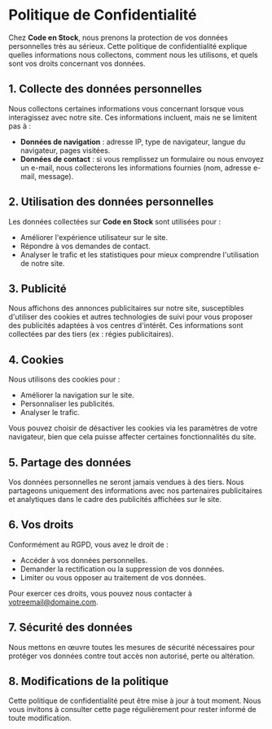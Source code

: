 # Politique de Confidentialité

Chez **Code en Stock**, nous prenons la protection de vos données personnelles très au sérieux. Cette politique de confidentialité explique quelles informations nous collectons, comment nous les utilisons, et quels sont vos droits concernant vos données.

## 1. Collecte des données personnelles

Nous collectons certaines informations vous concernant lorsque vous interagissez avec notre site. Ces informations incluent, mais ne se limitent pas à :

- **Données de navigation** : adresse IP, type de navigateur, langue du navigateur, pages visitées.
- **Données de contact** : si vous remplissez un formulaire ou nous envoyez un e-mail, nous collecterons les informations fournies (nom, adresse e-mail, message).

## 2. Utilisation des données personnelles

Les données collectées sur **Code en Stock** sont utilisées pour :

- Améliorer l'expérience utilisateur sur le site.
- Répondre à vos demandes de contact.
- Analyser le trafic et les statistiques pour mieux comprendre l'utilisation de notre site.

## 3. Publicité

Nous affichons des annonces publicitaires sur notre site, susceptibles d'utiliser des cookies et autres technologies de suivi pour vous proposer des publicités adaptées à vos centres d'intérêt. Ces informations sont collectées par des tiers (ex : régies publicitaires).

## 4. Cookies

Nous utilisons des cookies pour :

- Améliorer la navigation sur le site.
- Personnaliser les publicités.
- Analyser le trafic.

Vous pouvez choisir de désactiver les cookies via les paramètres de votre navigateur, bien que cela puisse affecter certaines fonctionnalités du site.

## 5. Partage des données

Vos données personnelles ne seront jamais vendues à des tiers. Nous partageons uniquement des informations avec nos partenaires publicitaires et analytiques dans le cadre des publicités affichées sur le site.

## 6. Vos droits

Conformément au RGPD, vous avez le droit de :

- Accéder à vos données personnelles.
- Demander la rectification ou la suppression de vos données.
- Limiter ou vous opposer au traitement de vos données.

Pour exercer ces droits, vous pouvez nous contacter à [votreemail@domaine.com](mailto:votreemail@domaine.com).

## 7. Sécurité des données

Nous mettons en œuvre toutes les mesures de sécurité nécessaires pour protéger vos données contre tout accès non autorisé, perte ou altération.

## 8. Modifications de la politique

Cette politique de confidentialité peut être mise à jour à tout moment. Nous vous invitons à consulter cette page régulièrement pour rester informé de toute modification.
